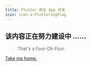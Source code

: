 ```yaml
---
title: Flutter 原生 App 开发
icon: icon-a-FlutteringFlag
---
```


<!-- more -->

## 该内容正在努力建设中 ......

> That's a Four-Oh-Four.

[Take me home.](/blog/)
